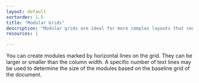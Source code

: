 ```yaml
---
layout: default
sortorder: 1.5
title: "Modular Grids"
description: "Modular grids are ideal for more complex layouts that require versatility to place varied types of content."
resources: |

---
```

You can create modules marked by horizontal lines on the grid. They can be larger or smaller than the column width. A specific number of text lines may be used to determine the size of the modules based on the baseline grid of the document.
